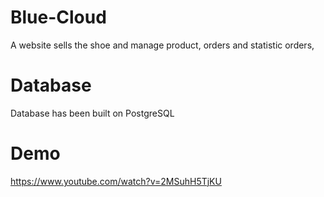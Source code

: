 # Blue-Cloud
A website sells the shoe and manage product, orders and statistic orders, 


# Database

Database has been built on PostgreSQL


# Demo
https://www.youtube.com/watch?v=2MSuhH5TjKU
